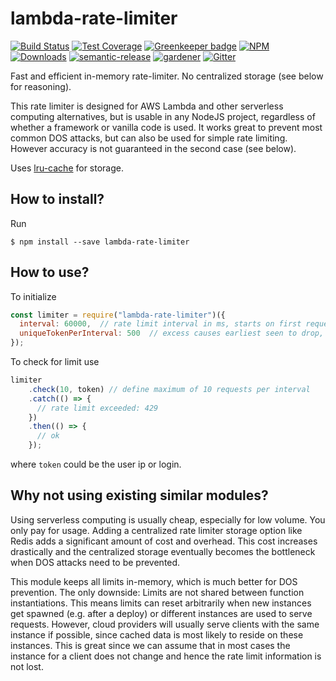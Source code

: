 # lambda-rate-limiter

[![Build Status](https://img.shields.io/travis/simlu/lambda-rate-limiter/master.svg)](https://travis-ci.org/simlu/lambda-rate-limiter)
[![Test Coverage](https://img.shields.io/coveralls/simlu/lambda-rate-limiter/master.svg)](https://coveralls.io/github/simlu/lambda-rate-limiter?branch=master)
[![Greenkeeper badge](https://badges.greenkeeper.io/simlu/lambda-rate-limiter.svg)](https://greenkeeper.io/)
[![NPM](https://img.shields.io/npm/v/lambda-rate-limiter.svg)](https://www.npmjs.com/package/lambda-rate-limiter)
[![Downloads](https://img.shields.io/npm/dt/lambda-rate-limiter.svg)](https://www.npmjs.com/package/lambda-rate-limiter)
[![semantic-release](https://img.shields.io/badge/%20%20%F0%9F%93%A6%F0%9F%9A%80-semantic--release-e10079.svg)](https://github.com/semantic-release/semantic-release)
[![gardener](https://img.shields.io/badge/-Gardener-green.svg?style=flat&logo=data%3Aimage%2Fsvg%2Bxml%3Bbase64%2CPD94bWwgdmVyc2lvbj0iMS4wIiA%2FPjxzdmcgdmlld0JveD0iMCAwIDMyIDMyIiB4bWxucz0iaHR0cDovL3d3dy53My5vcmcvMjAwMC9zdmciPjxkZWZzPjxzdHlsZT4uY2xzLTF7ZmlsbDpub25lO3N0cm9rZTojZmZmO3N0cm9rZS1saW5lam9pbjpyb3VuZDtzdHJva2Utd2lkdGg6MnB4O308L3N0eWxlPjwvZGVmcz48dGl0bGUvPjxnIGRhdGEtbmFtZT0iMjU2LVRyZWUiIGlkPSJfMjU2LVRyZWUiPjxwb2x5bGluZSBjbGFzcz0iY2xzLTEiIHBvaW50cz0iMTYgMzIgMTYgMTAgMTMgNyIvPjxsaW5lIGNsYXNzPSJjbHMtMSIgeDE9IjE2IiB4Mj0iMjAiIHkxPSIxNiIgeTI9IjEyIi8%2BPGxpbmUgY2xhc3M9ImNscy0xIiB4MT0iMTYiIHgyPSIxMiIgeTE9IjE5IiB5Mj0iMTUiLz48bGluZSBjbGFzcz0iY2xzLTEiIHgxPSIxNiIgeDI9IjE5IiB5MT0iMTAiIHkyPSI3Ii8%2BPGNpcmNsZSBjbGFzcz0iY2xzLTEiIGN4PSIxNiIgY3k9IjEyIiByPSIxMSIvPjwvZz48L3N2Zz4%3D)](https://github.com/simlu/grunt-gardener)
[![Gitter](https://img.shields.io/gitter/room/simlu/lambda-rate-limiter.svg)](https://gitter.im/simlu/lambda-rate-limiter)

Fast and efficient in-memory rate-limiter. No centralized storage (see below for reasoning).

This rate limiter is designed for AWS Lambda and other serverless computing‎ alternatives, but is usable in any NodeJS project, regardless of whether a framework or vanilla code is used. It works great to prevent most common DOS attacks, but can also be used for simple rate limiting. However accuracy is not guaranteed in the second case (see below).

Uses [lru-cache](https://www.npmjs.com/package/lru-cache) for storage.

## How to install?

Run

    $ npm install --save lambda-rate-limiter

## How to use?

To initialize
```javascript
const limiter = require("lambda-rate-limiter")({
  interval: 60000,  // rate limit interval in ms, starts on first request
  uniqueTokenPerInterval: 500  // excess causes earliest seen to drop, per instantiation
});
```

To check for limit use
```javascript
limiter
    .check(10, token) // define maximum of 10 requests per interval
    .catch(() => {
      // rate limit exceeded: 429
    })
    .then(() => {
      // ok
    });
```
where `token` could be the user ip or login.

## Why not using existing similar modules?

Using serverless computing is usually cheap, especially for low volume. You only pay for usage. Adding a centralized rate limiter storage option like Redis adds a significant amount of cost and overhead. This cost increases drastically and the centralized storage eventually becomes the bottleneck when DOS attacks need to be prevented.

This module keeps all limits in-memory, which is much better for DOS prevention. The only downside: Limits are not shared between function instantiations. This means limits can reset arbitrarily when new instances get spawned (e.g. after a deploy) or different instances are used to serve requests. However, cloud providers will usually serve clients with the same instance if possible, since cached data is most likely to reside on these instances. This is great since we can assume that in most cases the instance for a client does not change and hence the rate limit information is not lost.
